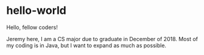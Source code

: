 # hello-world

Hello, fellow coders!

Jeremy here, I am a CS major due to graduate in December of 2018. 
Most of my coding is in Java, but I want to expand as much as possible.
